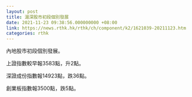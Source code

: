 ```yaml
---
layout: post
title: 滬深股市初段個別發展
date: 2021-11-23 09:38:56.000000000 +08:00
link: https://news.rthk.hk/rthk/ch/component/k2/1621039-20211123.htm
categories: rthk
---
```


內地股市初段個別發展。

上證指數較早報3583點，升2點。

深證成份指數報14923點，跌36點。

創業板指數報3500點，跌5點。
